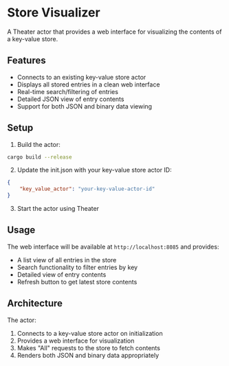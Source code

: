 # Store Visualizer

A Theater actor that provides a web interface for visualizing the contents of a key-value store.

## Features

- Connects to an existing key-value store actor
- Displays all stored entries in a clean web interface
- Real-time search/filtering of entries
- Detailed JSON view of entry contents
- Support for both JSON and binary data viewing

## Setup

1. Build the actor:
```bash
cargo build --release
```

2. Update the init.json with your key-value store actor ID:
```json
{
    "key_value_actor": "your-key-value-actor-id"
}
```

3. Start the actor using Theater

## Usage

The web interface will be available at `http://localhost:8085` and provides:

- A list view of all entries in the store
- Search functionality to filter entries by key
- Detailed view of entry contents
- Refresh button to get latest store contents

## Architecture

The actor:
1. Connects to a key-value store actor on initialization
2. Provides a web interface for visualization
3. Makes "All" requests to the store to fetch contents
4. Renders both JSON and binary data appropriately